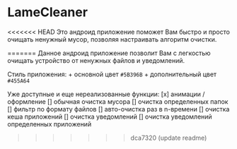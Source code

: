 # LameCleaner

<<<<<<< HEAD
Это андроид приложение поможет Вам быстро и просто очищать ненужный мусор, позволяя настраивать алгоритм очистки.

=======
Данное андроид приложение позволит Вам с легкостью очищать устройство от ненужных файлов и уведомлений.

Стиль приложения:
	+ основной цвет `#5B396B`
	+ дополнительный цвет `#455A64`

Уже доступные и еще нереализованные функции:
	[x] анимации / оформление
	[] обычная очистка мусора
	[] очистка определенных папок
	[] фильтр по формату файлов
	[] авто-очистка раз в n-времени
	[] очистка кеша приложений
	[] очистка уведомлений
	[] очистка уведомлений определенных приложений
>>>>>>> dca7320 (update readme)
